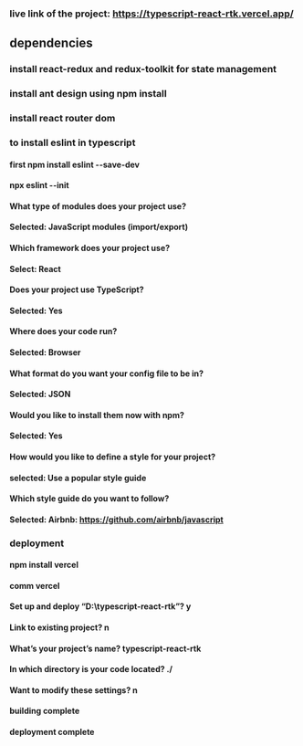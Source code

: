 
### live link of the project: https://typescript-react-rtk.vercel.app/

 ## dependencies

### install react-redux and redux-toolkit for state management 

### install ant design using npm install
 
### install react router dom 

### to install eslint in typescript
   #### first npm install eslint --save-dev
  #### npx eslint --init
   ####  What type of modules does your project use?
 #### Selected: JavaScript modules (import/export)
  ####    Which framework does your project use?
   ####      Select: React
   ####      Does your project use TypeScript?
  ####         Selected: Yes
 ####         Where does your code run?
   ####            Selected: Browser
   ####            What format do you want your config file to be in?
   ####            Selected: JSON
   ####            Would you like to install them now with npm?
   ####            Selected: Yes
   ####            How would you like to define a style for your project?
   ####                 selected: Use a popular style guide
   ####                Which style guide do you want to follow?
   ####         Selected: Airbnb: https://github.com/airbnb/javascript

   ###          deployment
  ####              npm install vercel
   ####          comm vercel 
   ####          Set up and deploy “D:\typescript-react-rtk”? y
   ####           Link to existing project?  n
   ####           What’s your project’s name? typescript-react-rtk
   ####           In which directory is your code located? ./
   ####          Want to modify these settings?  n
   ####           building complete
   ####           deployment complete

               

